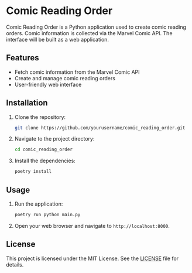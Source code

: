 # Comic Reading Order

Comic Reading Order is a Python application used to create comic reading orders. Comic information is collected via the Marvel Comic API. The interface will be built as a web application.

## Features

- Fetch comic information from the Marvel Comic API
- Create and manage comic reading orders
- User-friendly web interface

## Installation

1. Clone the repository:
    ```sh
    git clone https://github.com/yourusername/comic_reading_order.git
    ```
2. Navigate to the project directory:
    ```sh
    cd comic_reading_order
    ```
3. Install the dependencies:
    ```sh
    poetry install
    ```

## Usage

1. Run the application:
    ```sh
    poetry run python main.py
    ```
2. Open your web browser and navigate to `http://localhost:8000`.

## License

This project is licensed under the MIT License. See the [LICENSE](LICENSE) file for details.